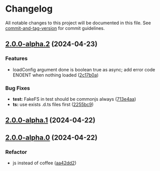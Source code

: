 # Changelog

All notable changes to this project will be documented in this file. See [commit-and-tag-version](https://github.com/absolute-version/commit-and-tag-version) for commit guidelines.

## [2.0.0-alpha.2](https://github.com/snowyu/load-config-file.js/compare/v2.0.0-alpha.1...v2.0.0-alpha.2) (2024-04-23)


### Features

* loadConfig argument done is boolean true as async; add error code ENOENT when nothing loaded ([2c17b0a](https://github.com/snowyu/load-config-file.js/commit/2c17b0ae8e15075c10df6f8f166db8dd0de73132))


### Bug Fixes

* **test:** FakeFS in test should be commonjs always ([713e4aa](https://github.com/snowyu/load-config-file.js/commit/713e4aa7dc244e12df6c4972760f78dd1061d9d9))
* **ts:** use exists .d.ts files first ([2255bc9](https://github.com/snowyu/load-config-file.js/commit/2255bc98ee45d0259b0beede3d86b6868359518f))

## [2.0.0-alpha.1](https://github.com/snowyu/load-config-file.js/compare/v2.0.0-alpha.0...v2.0.0-alpha.1) (2024-04-22)

## [2.0.0-alpha.0](https://github.com/snowyu/load-config-file.js/compare/v1.0.7...v2.0.0-alpha.0) (2024-04-22)


### Refactor

* js instead of coffee ([aa42dd2](https://github.com/snowyu/load-config-file.js/commit/aa42dd2d608206dc3f9827f500d335f02d320e5e))
